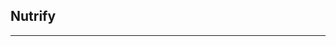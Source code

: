<!doctype html>
<html>
  <head>
    <title>README</title>
  </head>
  <body>
    <h2> Nutrify </h2>
    <hr size="30">
  </body>
</html>